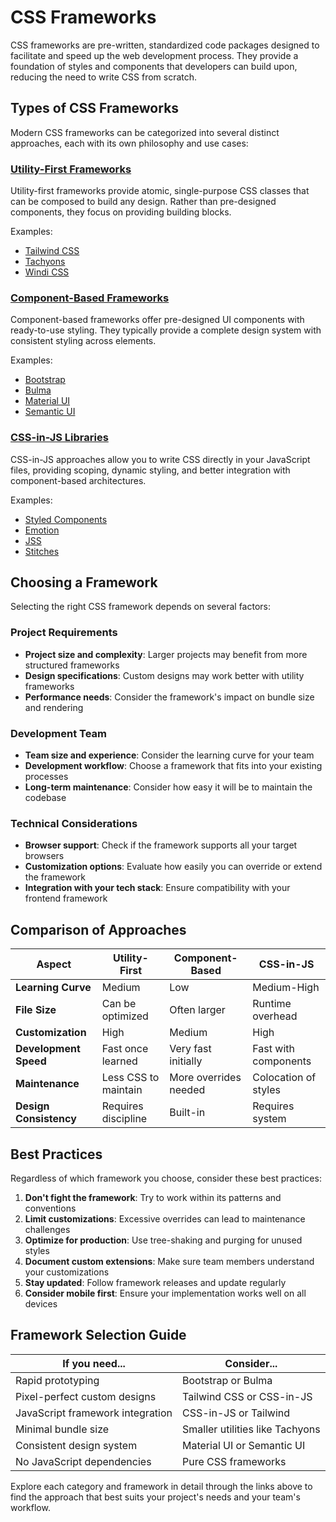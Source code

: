 # CSS Frameworks

CSS frameworks are pre-written, standardized code packages designed to facilitate and speed up the web development process. They provide a foundation of styles and components that developers can build upon, reducing the need to write CSS from scratch.

## Types of CSS Frameworks

Modern CSS frameworks can be categorized into several distinct approaches, each with its own philosophy and use cases:

### [Utility-First Frameworks](./utility-first/)

Utility-first frameworks provide atomic, single-purpose CSS classes that can be composed to build any design. Rather than pre-designed components, they focus on providing building blocks.

Examples:

- [Tailwind CSS](./utility-first/tailwind.md)
- [Tachyons](./utility-first/tachyons.md)
- [Windi CSS](./utility-first/windi-css.md)

### [Component-Based Frameworks](./component-based/)

Component-based frameworks offer pre-designed UI components with ready-to-use styling. They typically provide a complete design system with consistent styling across elements.

Examples:

- [Bootstrap](./component-based/bootstrap.md)
- [Bulma](./component-based/bulma.md)
- [Material UI](./component-based/material-ui.md)
- [Semantic UI](./component-based/semantic-ui.md)

### [CSS-in-JS Libraries](./css-in-js/)

CSS-in-JS approaches allow you to write CSS directly in your JavaScript files, providing scoping, dynamic styling, and better integration with component-based architectures.

Examples:

- [Styled Components](./css-in-js/styled-components.md)
- [Emotion](./css-in-js/emotion.md)
- [JSS](./css-in-js/jss.md)
- [Stitches](./css-in-js/stitches.md)

## Choosing a Framework

Selecting the right CSS framework depends on several factors:

### Project Requirements

- **Project size and complexity**: Larger projects may benefit from more structured frameworks
- **Design specifications**: Custom designs may work better with utility frameworks
- **Performance needs**: Consider the framework's impact on bundle size and rendering

### Development Team

- **Team size and experience**: Consider the learning curve for your team
- **Development workflow**: Choose a framework that fits into your existing processes
- **Long-term maintenance**: Consider how easy it will be to maintain the codebase

### Technical Considerations

- **Browser support**: Check if the framework supports all your target browsers
- **Customization options**: Evaluate how easily you can override or extend the framework
- **Integration with your tech stack**: Ensure compatibility with your frontend framework

## Comparison of Approaches

| Aspect                 | Utility-First        | Component-Based       | CSS-in-JS            |
| ---------------------- | -------------------- | --------------------- | -------------------- |
| **Learning Curve**     | Medium               | Low                   | Medium-High          |
| **File Size**          | Can be optimized     | Often larger          | Runtime overhead     |
| **Customization**      | High                 | Medium                | High                 |
| **Development Speed**  | Fast once learned    | Very fast initially   | Fast with components |
| **Maintenance**        | Less CSS to maintain | More overrides needed | Colocation of styles |
| **Design Consistency** | Requires discipline  | Built-in              | Requires system      |

## Best Practices

Regardless of which framework you choose, consider these best practices:

1. **Don't fight the framework**: Try to work within its patterns and conventions
2. **Limit customizations**: Excessive overrides can lead to maintenance challenges
3. **Optimize for production**: Use tree-shaking and purging for unused styles
4. **Document custom extensions**: Make sure team members understand your customizations
5. **Stay updated**: Follow framework releases and update regularly
6. **Consider mobile first**: Ensure your implementation works well on all devices

## Framework Selection Guide

| If you need...                   | Consider...                     |
| -------------------------------- | ------------------------------- |
| Rapid prototyping                | Bootstrap or Bulma              |
| Pixel-perfect custom designs     | Tailwind CSS or CSS-in-JS       |
| JavaScript framework integration | CSS-in-JS or Tailwind           |
| Minimal bundle size              | Smaller utilities like Tachyons |
| Consistent design system         | Material UI or Semantic UI      |
| No JavaScript dependencies       | Pure CSS frameworks             |

Explore each category and framework in detail through the links above to find the approach that best suits your project's needs and your team's workflow.
